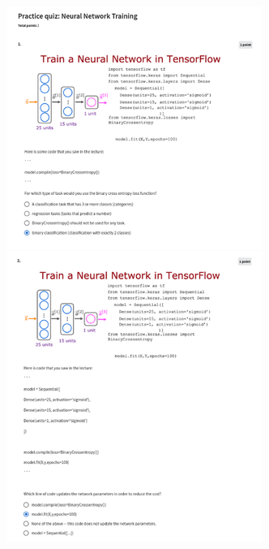 ![](https://github.com/aditya-agr/Machine-Learning-Specialization/blob/36877f8ee5f8437019dfb8f03e134dbbe3464514/C2%20-%20Advanced%20Learning%20Algorithms/week2/Practice-Quiz-Neural-Network-Training/ss1.png)
![](https://github.com/aditya-agr/Machine-Learning-Specialization/blob/36877f8ee5f8437019dfb8f03e134dbbe3464514/C2%20-%20Advanced%20Learning%20Algorithms/week2/Practice-Quiz-Neural-Network-Training/ss2.png)